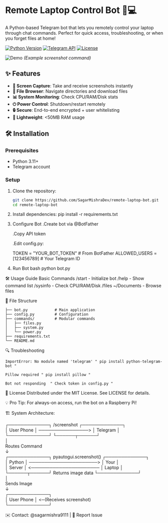 # Remote Laptop Control Bot 🤖💻

A Python-based Telegram bot that lets you remotely control your laptop through chat commands. Perfect for quick access, troubleshooting, or when you forget files at home!

[![Python Version](https://img.shields.io/badge/python-3.11%2B-blue)](https://www.python.org/)
[![Telegram API](https://img.shields.io/badge/Telegram%20Bot%20API-v20.0-blue)](https://core.telegram.org/bots/api)
[![License](https://img.shields.io/badge/license-MIT-green)](LICENSE)

![Demo](https://i.imgur.com/JQh6W7r.png) *(Example screenshot command)*

## ✨ Features

- **📸 Screen Capture**: Take and receive screenshots instantly
- **📂 File Browser**: Navigate directories and download files
- **📊 System Monitoring**: Check CPU/RAM/Disk stats
- **⏻ Power Control**: Shutdown/restart remotely
- **🔒 Secure**: End-to-end encrypted + user whitelisting
- **🚀 Lightweight**: <50MB RAM usage

## 🛠️ Installation

### Prerequisites
- Python 3.11+
- Telegram account

### Setup
1. Clone the repository:
   ```bash
   git clone https://github.com/SagarMishraDev/remote-laptop-bot.git
   cd remote-laptop-bot

2. Install dependencies:
   pip install -r requirements.txt

3. Configure Bot
   .Create bot via @BotFather

   .Copy API token

   .Edit config.py:

   TOKEN = "YOUR_BOT_TOKEN"  # From BotFather
   ALLOWED_USERS = [123456789]  # Your Telegram ID

4. Run Bot
   bash
   python bot.py

🛠️ Usage Guide
   Basic Commands
    /start - Initialize bot
    /help - Show command list
    /sysinfo - Check CPU/RAM/Disk
    /files ~/Documents - Browse files

📂 File Structure
    
    ├── bot.py            # Main application
    ├── config.py         # Configuration
    ├── commands/         # Modular commands
    │   ├── files.py
    │   ├── system.py
    │   └── power.py
    ├── requirements.txt
    └── README.md

🔍 Troubleshooting

    ImportError: No module named 'telegram'	" pip install python-telegram-bot "

    Pillow required	" pip install pillow "

    Bot not responding	" Check token in config.py "    

📜 License
        Distributed under the MIT License. See LICENSE for details.

💡 Pro Tip: For always-on access, run the bot on a Raspberry Pi!

🏗 System Architecture:

┌─────────────┐    /screenshot    ┌─────────────┐  
│  User Phone │ ────────────────> │ Telegram    │  
└─────────────┘                   └──────┬──────┘  
                                         │  
                                   Routes Command  
                                         ↓  
┌─────────────┐  pyautogui.screenshot() ┌─────────────┐  
│ Python      │ ──────────────────────> │ Your        │  
│ Server      │ <────────────────────── │ Laptop      │  
└──────┬──────┘    Returns image data   └─────────────┘  
       │  
  Sends Image  
       ↓  
┌─────────────┐  
│  User Phone │ <─(Receives screenshot)  
└─────────────┘  

✉️ Contact: @sagarmishra9111 | 📝 Report Issue
